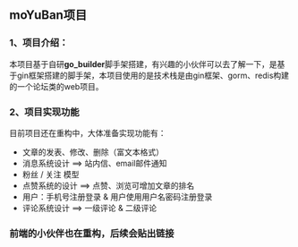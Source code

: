 ## moYuBan项目

### 1、项目介绍：

本项目基于自研**go_builder**脚手架搭建，有兴趣的小伙伴可以去了解一下，是基于gin框架搭建的脚手架，本项目使用的是技术栈是由gin框架、gorm、redis构建的一个论坛类的web项目。

### 2、项目实现功能

目前项目还在重构中，大体准备实现功能有：

- 文章的发表、修改、删除（富文本格式）
- 消息系统设计 ==> 站内信、email邮件通知
- 粉丝 / 关注 模型
- 点赞系统的设计 ==>  点赞、浏览可增加文章的排名
- 用户：手机号注册登录 & 用户使用用户名密码注册登录
- 评论系统设计 ==> 一级评论 & 二级评论


### 前端的小伙伴也在重构，后续会贴出链接